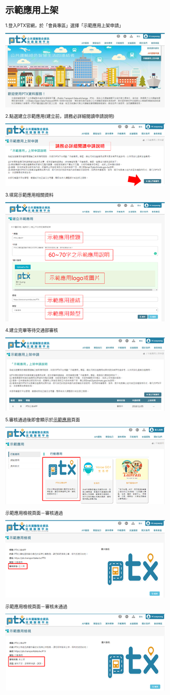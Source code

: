 # 示範應用上架

1.登入PTX官網，於「會員專區」選擇「示範應用上架申請」

![](<../.gitbook/assets/image (17) (3) (3) (3).png>)

2.點選建立示範應用(建立前，請務必詳細閱讀申請說明)

![](<../.gitbook/assets/image (6).png>)

3.填寫示範應用相關資料

![](<../.gitbook/assets/image (1) (1).png>)

4.建立完畢等待交通部審核

![](<../.gitbook/assets/image (9).png>)

5.審核通過後即會顯示於[示範應用](https://ptx.transportdata.tw/PTX/Demo/Example)頁面

![](<../.gitbook/assets/image (8).png>)

示範應用檢視頁面－審核通過

![](<../.gitbook/assets/image (5) (2) (2).png>)

示範應用檢視頁面－審核未通過

![](<../.gitbook/assets/image (10).png>)
